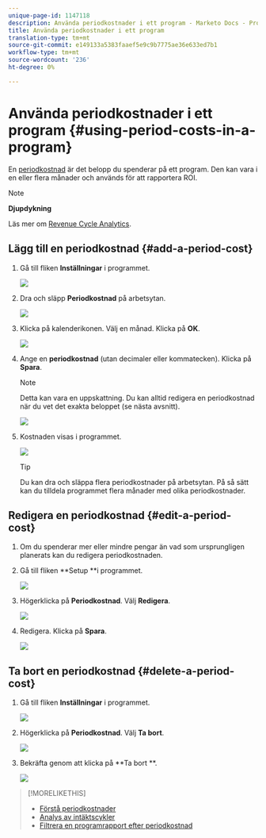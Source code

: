 ```yaml
---
unique-page-id: 1147118
description: Använda periodkostnader i ett program - Marketo Docs - Produktdokumentation
title: Använda periodkostnader i ett program
translation-type: tm+mt
source-git-commit: e149133a5383faaef5e9c9b7775ae36e633ed7b1
workflow-type: tm+mt
source-wordcount: '236'
ht-degree: 0%

---
```



# Använda periodkostnader i ett program {#using-period-costs-in-a-program}

En [periodkostnad](understanding-period-costs.md) är det belopp du spenderar på ett program. Den kan vara i en eller flera månader och används för att rapportera ROI.

>[!NOTE]
>
>**Djupdykning**
>
> Läs mer om [Revenue Cycle Analytics](http://docs.marketo.com/display/docs/revenue+cycle+analytics).

## Lägg till en periodkostnad  {#add-a-period-cost}

1. Gå till fliken **Inställningar** i programmet.

   ![](assets/image2014-9-18-12-3a9-3a46.png)

1. Dra och släpp **Periodkostnad** på arbetsytan.

   ![](assets/image2014-9-18-12-3a9-3a57.png)

1. Klicka på kalenderikonen. Välj en månad. Klicka på **OK**.

   ![](assets/image2014-9-18-12-3a10-3a13.png)

1. Ange en **periodkostnad** (utan decimaler eller kommatecken). Klicka på **Spara**.

   >[!NOTE]
   >
   >Detta kan vara en uppskattning. Du kan alltid redigera en periodkostnad när du vet det exakta beloppet (se nästa avsnitt).

   ![](assets/image2016-4-1-8-3a54-3a30.png)

1. Kostnaden visas i programmet.

   ![](assets/image2016-4-1-8-3a56-3a49.png)

   >[!TIP]
   >
   >Du kan dra och släppa flera periodkostnader på arbetsytan. På så sätt kan du tilldela programmet flera månader med olika periodkostnader.

## Redigera en periodkostnad {#edit-a-period-cost}

1. Om du spenderar mer eller mindre pengar än vad som ursprungligen planerats kan du redigera periodkostnaden.
1. Gå till fliken **Setup **i programmet.

   ![](assets/image2014-9-18-14-3a3-3a6.png)

1. Högerklicka på **Periodkostnad**. Välj **Redigera**.

   ![](assets/image2014-9-18-14-3a3-3a23.png)

1. Redigera. Klicka på **Spara**.

   ![](assets/image2014-9-18-14-3a3-3a41.png)

## Ta bort en periodkostnad {#delete-a-period-cost}

1. Gå till fliken **Inställningar** i programmet.

   ![](assets/image2014-9-18-14-3a4-3a11.png)

1. Högerklicka på **Periodkostnad**. Välj **Ta bort**.

   ![](assets/image2014-9-18-14-3a4-3a22.png)

1. Bekräfta genom att klicka på **Ta bort **.

   ![](assets/image2014-9-18-14-3a4-3a35.png)

>[!MORELIKETHIS]
>
>* [Förstå periodkostnader](understanding-period-costs.md)
>* [Analys av intäktscykler](http://docs.marketo.com/display/docs/revenue+cycle+analytics)
>* [Filtrera en programrapport efter periodkostnad](../../../../product-docs/core-marketo-concepts/programs/program-performance-report/filter-a-program-report-by-period-cost.md)

>



